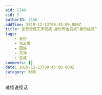 ```yaml
---
aid: 2249
cid: 2
authorID: 2156
addTime: 2019-12-13T09:45:00.000Z
title: 张云雷是天津回族 身份政治变成“身份经济”
tags:
    - 身份
    - 张云雷
    - 回族
    - 天津
    - 变成
comments: []
date: 2019-12-13T09:45:00.000Z
category: 时政
---
```


难怪说怪话

